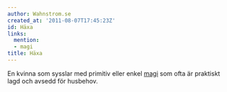 ```yaml
---
author: Wahnstrom.se
created_at: '2011-08-07T17:45:23Z'
id: Häxa
links:
  mention:
  - magi
title: Häxa
---
```


En kvinna som sysslar med primitiv eller enkel [magi] som ofta är praktiskt lagd och avsedd för
husbehov.

  [magi]: magi